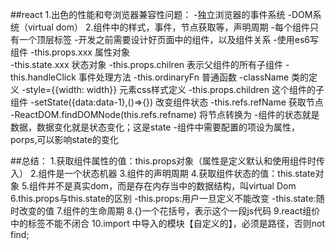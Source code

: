 ##react
1.出色的性能和夸浏览器兼容性问题：
    -独立浏览器的事件系统
    -DOM系统（virtual dom）
2.组件中的样式，事件，节点获取等，声明周期
    -每个组件只有一个顶层标签 
    -开发之前需要设计好页面中的组件，以及组件关系
    -使用es6写组件
    -this.props.xxx            属性对象  
    -this.state.xxx            状态对象
    -this.props.chilren        表示父组件的所有子组件
    -this.handleClick          事件处理方法
    -this.ordinaryFn           普通函数
    -className                 类的定义
    -style={{width: width}}    元素css样式定义
    -this.props.children       这个组件的子组件
    -setState({data:data-1},()=>{})  改变组件状态
    -this.refs.refName         获取节点
    -ReactDOM.findDOMNode(this.refs.refname)  将节点转换为
    -组件的状态就是数据，数据变化就是状态变化；这是state
    -组件中需要配置的项设为属性，porps,可以影响state的变化

##总结：
    1.获取组件属性的值：this.props对象（属性是定义默认和使用组件时传入）
    2.组件是一个状态机器
    3.组件的声明周期
    4.获取组件状态的值：this.state对象
    5.组件并不是真实dom，而是存在内存当中的数据结构，叫virtual Dom
    6.this.props与this.state的区别
      -this.props:用户一旦定义不能改变
      -this.state:随时改变的值
    7.组件的生命周期
    8.{}一个花括号，表示这个一段js代码
    9.react组价中的标签不能不闭合
    10.import 中导入的模块【自定义的】，必须是路径，否则not find;